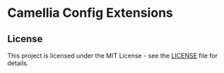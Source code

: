 # Camellia Config Extensions

## License

This project is licensed under the MIT License - see the [LICENSE](../../LICENSE) file for details.
